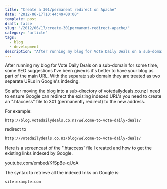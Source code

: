 ```yaml
---
title: "Create a 301/permanent redirect on Apache"
date: "2012-06-17T10:44:49+00:00"
template: post
draft: false
slug: "/2012/06/17/create-301permanent-redirect-apache/"
category: "article"
tags:
  - blog
  - development
description: "After running my blog for Vote Daily Deals on a sub-domain for some time, some SEO suggestions I've been given is it's better to have your blog as part of the main URL. With the separate sub domain they are treated as two separate URLs in Google's indexing."
---
```


After running my blog for Vote Daily Deals on a sub-domain for some time, some SEO suggestions I've been given is it's better to have your blog as part of the main URL. With the separate sub domain they are treated as two separate URLs in Google's indexing.</p>

So after moving the blog into a sub-directory of votedailydeals.co.nz I need to ensure Google can redirect the existing indexed URL's you need to create an ".htaccess" file to 301 (permanently redirect) to the new address.

For example:

```html
http://blog.votedailydeals.co.nz/welcome-to-vote-daily-deals/
```

redirect to

```html
http://votedailydeals.co.nz/blog/welcome-to-vote-daily-deals/
```

Here is a screencast of the ".htaccess" file I created and how to get the existing links indexed by Google.

youtube.com/embed/KfSpBe-qUoA

The syntax to retrieve all the indexed links on Google is:

```config
site:example.com
```
